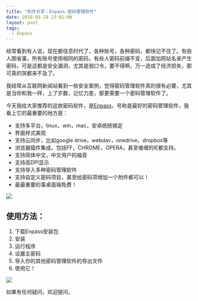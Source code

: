 ```yaml
---
title: "软件分享：Enpass-密码管理软件"
date: 2018-05-18 23:01:00
layout: post
tags: 
  - Enpass
---
```

经常看到有人说，现在都信息时代了，各种账号，各种密码，都快记不住了。有些人图省事，所有账号使用相同的密码，有些人密码前缀不变，后面加网站名来产生密码，可是这都是安全漏洞，尤其是弱口令，要不得啊，万一造成了经济损失，那可真的哭都来不及了。

我经常从互联网新闻站看到一些安全案例，觉得密码管理软件真的很有必要，尤其是当你和我一样，上了岁数，记忆力差，那更需要一个密码管理软件了。


<!--more-->


今天我给大家推荐的这款密码软件，是[Enpass](https://www.enpass.io)，号称是最好的密码管理软件，我看上它的最重要的地方是：

- 支持多平台，linux，win，mac，安卓统统搞定
- 界面样式美观
- 支持云同步，比如google drive，webdav，onedrive，dropbox等
- 浏览器插件集成，包括FF，CHROME，OPERA，甚至难缠的IE都支持。
- 支持简体中文，中文用户的福音
- 支持高DPI显示
- 支持导入多种密码管理软件
- 支持自定义密码项目，甚至给密码项增加一个附件都可以！
- 最最重要的事桌面端免费！

![](https://image.bestzhou.us/img/TIM-20180518223205.png)

## 使用方法：

1. 下载Enpass安装包
2. 安装
3. 运行程序
4. 设置主密码
5. 导入你的其他密码管理软件的导出文件
6. 使用它！

![](https://image.bestzhou.us/img/TIM-20180518225924.png)

如果有任何疑问，欢迎提问。